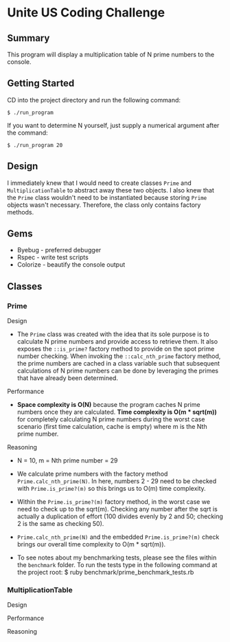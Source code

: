 # Unite US Coding Challenge

## Summary

This program will display a multiplication table of N prime numbers to the console.

## Getting Started

CD into the project directory and run the following command:

    $ ./run_program

If you want to determine N yourself, just supply a numerical argument after the command:

    $ ./run_program 20

## Design

I immediately knew that I would need to create classes `Prime` and `MultiplicationTable` to abstract away these two objects.  I also knew that the `Prime` class wouldn't need to be instantiated because storing `Prime` objects wasn't necessary. Therefore, the class only contains factory methods.  

## Gems
* Byebug - preferred debugger
* Rspec - write test scripts
* Colorize - beautify the console output

## Classes

### Prime

Design
  + The `Prime` class was created with the idea that its sole purpose is to calculate N prime numbers and provide access to retrieve them.  It also exposes the `::is_prime?` factory method to provide on the spot prime number checking.  When invoking the `::calc_nth_prime` factory method, the prime numbers are cached in a class variable such that subsequent calculations of N prime numbers can be done by leveraging the primes that have already been determined.

Performance
  + **Space complexity is O(N)** because the program caches N prime numbers once they are calculated.  **Time complexity is O(m * sqrt(m))** for completely calculating N prime numbers during the worst case scenario (first time calculation, cache is empty) where m is the Nth prime number.

Reasoning

  + N = 10, m = Nth prime number = 29

  + We calculate prime numbers with the factory method `Prime.calc_nth_prime(N)`.  In here, numbers 2 - 29 need to be checked with `Prime.is_prime?(m)` so this brings us to O(m) time complexity.

  + Within the `Prime.is_prime?(m)` factory method, in the worst case we need to check up to the sqrt(m).  Checking any number after the sqrt is actually a duplication of effort (100 divides evenly by 2 and 50; checking 2 is the same as checking 50).

  + `Prime.calc_nth_prime(N)` and the embedded `Prime.is_prime?(m)` check brings our overall time complexity to O(m * sqrt(m)).

  + To see notes about my benchmarking tests, please see the files within the `benchmark` folder.  To run the tests type in the following command at the project root:
        $ ruby benchmark/prime_benchmark_tests.rb

### MultiplicationTable

Design

Performance

Reasoning
